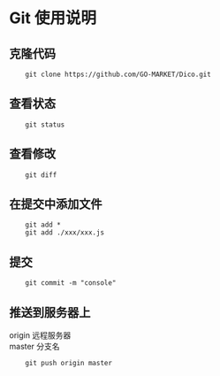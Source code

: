 # Git 使用说明

## 克隆代码
```
    git clone https://github.com/GO-MARKET/Dico.git
```

## 查看状态
```
    git status
```

## 查看修改

```
    git diff
```

## 在提交中添加文件
```
    git add * 
    git add ./xxx/xxx.js
```

## 提交
```
    git commit -m "console"
```

## 推送到服务器上
origin 远程服务器 <br>
master 分支名
```
    git push origin master
```



